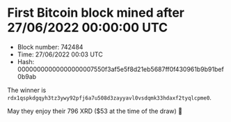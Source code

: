# First Bitcoin block mined after 27/06/2022 00:00:00 UTC

* Block number: 742484
* Time: 27/06/2022 00:03 UTC
* Hash: 00000000000000000007550f3af5e5f8d21eb5687ff0f430961b9b91bef0b9ab

The winner is `rdx1qspkdgqyh3tz3ywy92pfj6a7u508d3zayyavl0vsdqmk33hdaxf2tyqlcpme0`.

May they enjoy their 796 XRD ($53 at the time of the draw) 🙏